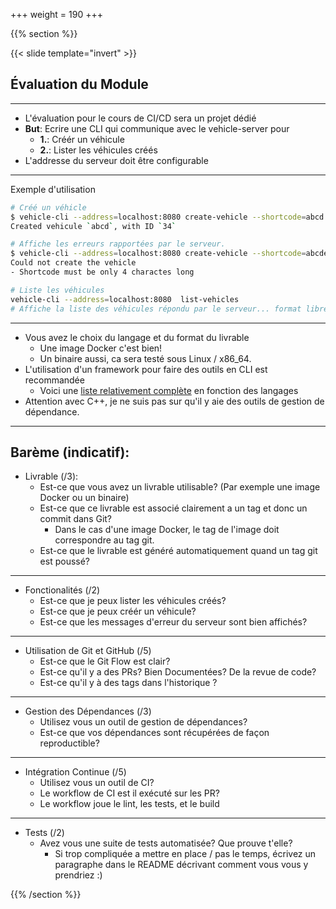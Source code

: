 +++
weight = 190
+++

{{% section %}}

{{< slide template="invert" >}}

## Évaluation du Module

---

- L'évaluation pour le cours de CI/CD sera un projet dédié
- **But**: Ecrire une CLI qui communique avec le vehicle-server pour
  - **1.**: Créér un véhicule
  - **2.**: Lister les véhicules créés
- L'addresse du serveur doit être configurable


---

Exemple d'utilisation

```bash
# Créé un véhicle
$ vehicle-cli --address=localhost:8080 create-vehicle --shortcode=abcd --battery=12 --longitude=20.0 --latitude=30.0`
Created vehicule `abcd`, with ID `34`

# Affiche les erreurs rapportées par le serveur.
$ vehicle-cli --address=localhost:8080 create-vehicle --shortcode=abcdef --battery=12 --longitude=20.0 --latitude=30.0`
Could not create the vehicle
- Shortcode must be only 4 charactes long

# Liste les véhicules
vehicle-cli --address=localhost:8080  list-vehicles
# Affiche la liste des véhicules répondu par le serveur... format libre!
```

---

- Vous avez le choix du langage et du format du livrable
  - Une image Docker c'est bien!
  - Un binaire aussi, ca sera testé sous Linux / x86_64.
- L'utilisation d'un framework pour faire des outils en CLI est recommandée
  - Voici une [liste relativement complète](https://github.com/shadawck/awesome-cli-frameworks) en fonction des langages
- Attention avec C++, je ne suis pas sur qu'il y aie des outils de gestion de dépendance.

---

##  Barème (indicatif):

- Livrable (/3):
  - Est-ce que vous avez un livrable utilisable? (Par exemple une image Docker ou un binaire)
  - Est-ce que ce livrable est associé clairement a un tag et donc un commit dans Git?
    - Dans le cas d'une image Docker, le tag de l'image doit correspondre au tag git.
  - Est-ce que le livrable est généré automatiquement quand un tag git est poussé?

---

- Fonctionalités (/2)
  - Est-ce que je peux lister les véhicules créés?
  - Est-ce que je peux créér un véhicule?
  - Est-ce que les messages d'erreur du serveur sont bien affichés?

---

- Utilisation de Git et GitHub (/5)
  - Est-ce que le Git Flow est clair?
  - Est-ce qu'il y a des PRs? Bien Documentées? De la revue de code?
  - Est-ce qu'il y à des tags dans l'historique ?

---

- Gestion des Dépendances (/3)
  - Utilisez vous un outil de gestion de dépendances?
  - Est-ce que vos dépendances sont récupérées de façon reproductible?

---

- Intégration Continue (/5)
  - Utilisez vous un outil de CI?
  - Le workflow de CI est il exécuté sur les PR?
  - Le workflow joue le lint, les tests, et le build

---

- Tests (/2)
  - Avez vous une suite de tests automatisée? Que prouve t'elle?
    - Si trop compliquée a mettre en place / pas le temps, écrivez un paragraphe dans le README décrivant comment vous vous y prendriez :) 

{{% /section %}}

